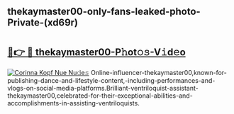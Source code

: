 ## thekaymaster00-only-fans​-leaked-photo​-Private-(xd69r)


# <h2><a href="https://mediaupload.pro?title=thekaymaster00&ref=git">🔗👉 🔴 thekaymaster00-P𝚑ot𝚘𝚜-V𝚒d𝚎o</a></h2>

[![Corinna Kopf Nue Nu𝚍e𝚜](https://i.imgur.com/0qMVB7G.gif)](https://mediaupload.pro?title=thekaymaster00&ref=git)
Online-influencer-thekaymaster00,known-for-publishing-dance-and-lifestyle-content,-including-performances-and-vlogs-on-social-media-platforms.Brilliant-ventriloquist-assistant-thekaymaster00,celebrated-for-their-exceptional-abilities-and-accomplishments-in-assisting-ventriloquists.  
